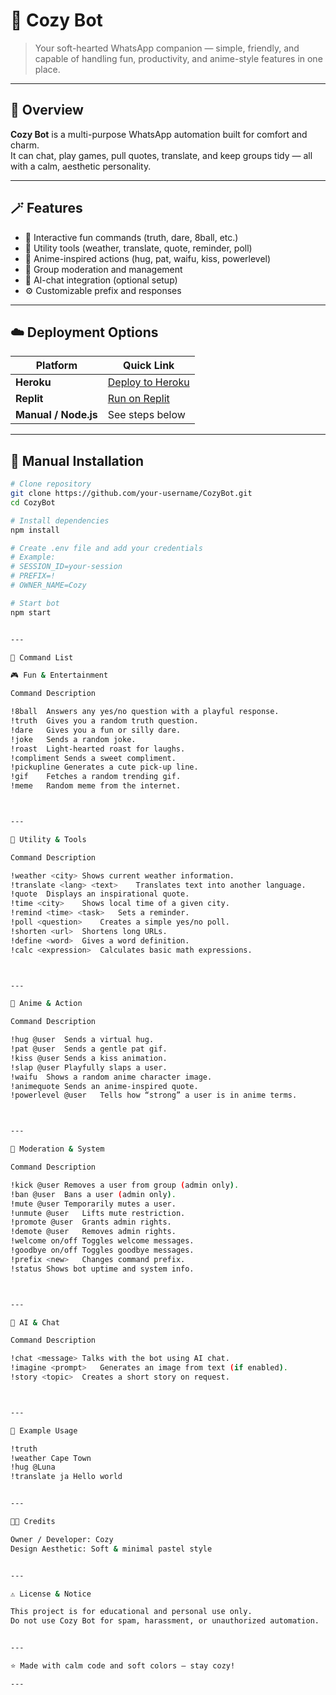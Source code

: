 

# 🌸 Cozy Bot  

> Your soft-hearted WhatsApp companion — simple, friendly, and capable of handling fun, productivity, and anime-style features in one place.

---

## 🩷 Overview  

**Cozy Bot** is a multi-purpose WhatsApp automation built for comfort and charm.  
It can chat, play games, pull quotes, translate, and keep groups tidy — all with a calm, aesthetic personality.

---

## 🪄 Features  

- 🎀 Interactive fun commands (truth, dare, 8ball, etc.)  
- 🧭 Utility tools (weather, translate, quote, reminder, poll)  
- 🌸 Anime-inspired actions (hug, pat, waifu, kiss, powerlevel)  
- 🔧 Group moderation and management  
- 💬 AI-chat integration (optional setup)  
- ⚙️ Customizable prefix and responses  

---

## ☁️ Deployment Options  

| Platform | Quick Link |
|-----------|-------------|
| **Heroku** | [Deploy to Heroku](https://heroku.com/deploy) |
| **Replit** | [Run on Replit](https://replit.com) |
| **Manual / Node.js** | See steps below |

---

## 🧰 Manual Installation  

```bash
# Clone repository
git clone https://github.com/your-username/CozyBot.git
cd CozyBot

# Install dependencies
npm install

# Create .env file and add your credentials
# Example:
# SESSION_ID=your-session
# PREFIX=!
# OWNER_NAME=Cozy

# Start bot
npm start


---

📜 Command List

🎮 Fun & Entertainment

Command	Description

!8ball	Answers any yes/no question with a playful response.
!truth	Gives you a random truth question.
!dare	Gives you a fun or silly dare.
!joke	Sends a random joke.
!roast	Light-hearted roast for laughs.
!compliment	Sends a sweet compliment.
!pickupline	Generates a cute pick-up line.
!gif	Fetches a random trending gif.
!meme	Random meme from the internet.



---

🧠 Utility & Tools

Command	Description

!weather <city>	Shows current weather information.
!translate <lang> <text>	Translates text into another language.
!quote	Displays an inspirational quote.
!time <city>	Shows local time of a given city.
!remind <time> <task>	Sets a reminder.
!poll <question>	Creates a simple yes/no poll.
!shorten <url>	Shortens long URLs.
!define <word>	Gives a word definition.
!calc <expression>	Calculates basic math expressions.



---

🌸 Anime & Action

Command	Description

!hug @user	Sends a virtual hug.
!pat @user	Sends a gentle pat gif.
!kiss @user	Sends a kiss animation.
!slap @user	Playfully slaps a user.
!waifu	Shows a random anime character image.
!animequote	Sends an anime-inspired quote.
!powerlevel @user	Tells how “strong” a user is in anime terms.



---

🧩 Moderation & System

Command	Description

!kick @user	Removes a user from group (admin only).
!ban @user	Bans a user (admin only).
!mute @user	Temporarily mutes a user.
!unmute @user	Lifts mute restriction.
!promote @user	Grants admin rights.
!demote @user	Removes admin rights.
!welcome on/off	Toggles welcome messages.
!goodbye on/off	Toggles goodbye messages.
!prefix <new>	Changes command prefix.
!status	Shows bot uptime and system info.



---

💬 AI & Chat

Command	Description

!chat <message>	Talks with the bot using AI chat.
!imagine <prompt>	Generates an image from text (if enabled).
!story <topic>	Creates a short story on request.



---

🌷 Example Usage

!truth
!weather Cape Town
!hug @Luna
!translate ja Hello world


---

🧑‍💻 Credits

Owner / Developer: Cozy
Design Aesthetic: Soft & minimal pastel style


---

⚠️ License & Notice

This project is for educational and personal use only.
Do not use Cozy Bot for spam, harassment, or unauthorized automation.


---

⭐ Made with calm code and soft colors — stay cozy!

---

